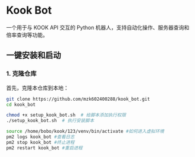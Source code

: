 # Kook Bot

一个用于与 KOOK API 交互的 Python 机器人，支持自动化操作、服务器查询和倍率查询等功能。

## 一键安装和启动

### 1. 克隆仓库

首先，克隆本仓库到本地：

```bash
git clone https://github.com/mzk602400288/kook_bot.git
cd kook_bot

chmod +x setup_kook_bot.sh  # 给脚本添加执行权限
./setup_kook_bot.sh  # 执行安装脚本

source /home/bobo/kook/123/venv/bin/activate #如何进入虚拟环境
pm2 logs kook_bot #查看日志
pm2 stop kook_bot #终止进程
pm2 restart kook_bot #重启进程

